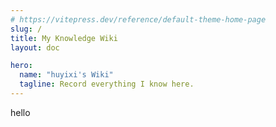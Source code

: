 ```yaml
---
# https://vitepress.dev/reference/default-theme-home-page
slug: /
title: My Knowledge Wiki
layout: doc

hero:
  name: "huyixi's Wiki"
  tagline: Record everything I know here.
---
```

hello
